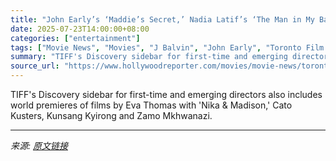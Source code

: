 ```yaml
---
title: "John Early’s ‘Maddie’s Secret,’ Nadia Latif’s ‘The Man in My Basement’ Join Toronto Film Fest Lineup"
date: 2025-07-23T14:00:00+08:00
categories: ["entertainment"]
tags: ["Movie News", "Movies", "J Balvin", "John Early", "Toronto Film Festival"]
summary: "TIFF's Discovery sidebar for first-time and emerging directors also includes world premieres of films by Eva Thomas with 'Nika &#38; Madison,' Cato Kusters, Kunsang Kyirong and Zamo Mkhwanazi."
source_url: "https://www.hollywoodreporter.com/movies/movie-news/toronto-film-festival-lineup-john-early-nadia-latif-1236326337/"
---
```


TIFF's Discovery sidebar for first-time and emerging directors also includes world premieres of films by Eva Thomas with 'Nika &#38; Madison,' Cato Kusters, Kunsang Kyirong and Zamo Mkhwanazi.

---

*来源: [原文链接](https://www.hollywoodreporter.com/movies/movie-news/toronto-film-festival-lineup-john-early-nadia-latif-1236326337/)*
